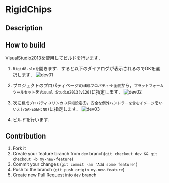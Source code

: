 RigidChips
====

## Description

## How to build

VisualStudio2013を使用してビルドを行います．

1. `Rigid8.slnを`開きます．すると以下のダイアログが表示されるのでOKを選択します．
![dev01](https://github.com/rigidchips-lib/rigidchips/blob/master/doc/images/dev01.png)

2. プロジェクトのプロパティページの`構成プロパティ`->`全般`から，`プラットフォームツールセット`を`Visual Studio2013(v120)`に指定します．
![dev02](https://github.com/rigidchips-lib/rigidchips/blob/master/doc/images/dev02.png)

3. 次に`構成プロパティ`->`リンカ`->`詳細設定`の，`安全な例外ハンドラーを含むイメージ`を`いいえ(/SAFESEH:NO)`に指定します．
![dev03](https://github.com/rigidchips-lib/rigidchips/blob/master/doc/images/dev03.png)

4. ビルドを行います．

## Contribution
1. Fork it
2. Create your feature branch from `dev` branch(`git checkout dev && git checkout -b my-new-feature`)
3. Commit your changes (`git commit -am 'Add some feature'`)
4. Push to the branch (`git push origin my-new-feature`)
5. Create new Pull Request into `dev` branch
